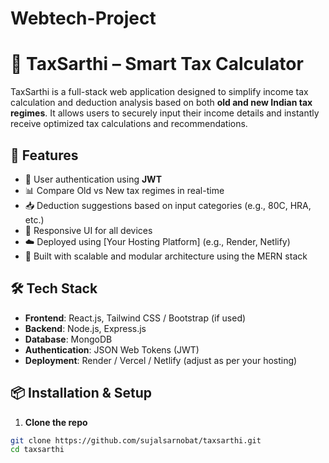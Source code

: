 # Webtech-Project
# 🧾 TaxSarthi – Smart Tax Calculator

TaxSarthi is a full-stack web application designed to simplify income tax calculation and deduction analysis based on both **old and new Indian tax regimes**. It allows users to securely input their income details and instantly receive optimized tax calculations and recommendations.

## 🚀 Features

- 🔐 User authentication using **JWT**
- 📊 Compare Old vs New tax regimes in real-time
- 📥 Deduction suggestions based on input categories (e.g., 80C, HRA, etc.)
- 📱 Responsive UI for all devices
- ☁️ Deployed using [Your Hosting Platform] (e.g., Render, Netlify)
- 🧮 Built with scalable and modular architecture using the MERN stack

## 🛠️ Tech Stack

- **Frontend**: React.js, Tailwind CSS / Bootstrap (if used)
- **Backend**: Node.js, Express.js
- **Database**: MongoDB
- **Authentication**: JSON Web Tokens (JWT)
- **Deployment**: Render / Vercel / Netlify (adjust as per your hosting)



## 📦 Installation & Setup

1. **Clone the repo**
```bash
git clone https://github.com/sujalsarnobat/taxsarthi.git
cd taxsarthi
